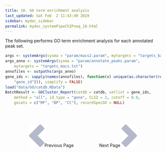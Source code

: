 ```yaml
---
title: 10. GO term enrichment analysis
last_updated: Sat Feb  2 11:43:49 2019
sidebar: mydoc_sidebar
permalink: mydoc_systemPipeChIPseq_10.html
---
```


The following performs GO term enrichment analysis for each annotated peak set.


```r
args <- systemArgs(sysma = "param/macs2.param", mytargets = "targets_bam_ref.txt")
args_anno <- systemArgs(sysma = "param/annotate_peaks.param", 
    mytargets = "targets_macs.txt")
annofiles <- outpaths(args_anno)
gene_ids <- sapply(names(annofiles), function(x) unique(as.character(read.delim(annofiles[x])[, 
    "gene_id"])), simplify = FALSE)
load("data/GO/catdb.RData")
BatchResult <- GOCluster_Report(catdb = catdb, setlist = gene_ids, 
    method = "all", id_type = "gene", CLSZ = 2, cutoff = 0.9, 
    gocats = c("MF", "BP", "CC"), recordSpecGO = NULL)
```

<br><br><center><a href="mydoc_systemPipeChIPseq_09.html"><img src="images/left_arrow.png" alt="Previous page."></a>Previous Page &nbsp; &nbsp; &nbsp; &nbsp; &nbsp; &nbsp; &nbsp; &nbsp; &nbsp; &nbsp; Next Page
<a href="mydoc_systemPipeChIPseq_11.html"><img src="images/right_arrow.png" alt="Next page."></a></center>
